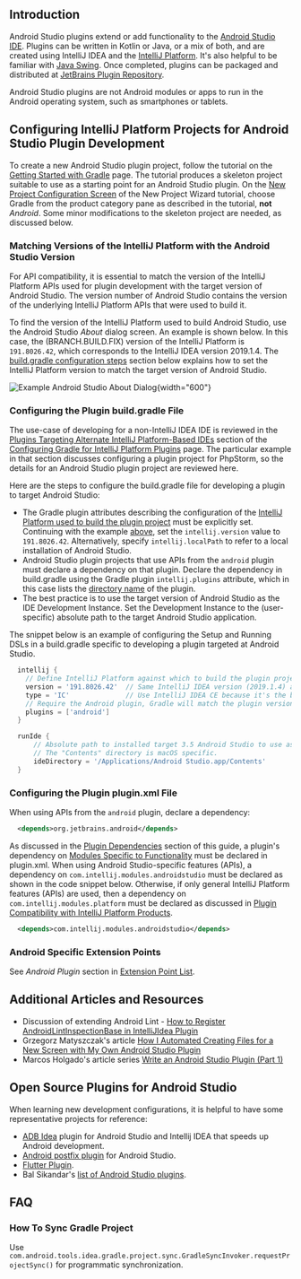 [//]: # (title: Android Studio Plugin Development)

<!-- Copyright 2000-2021 JetBrains s.r.o. and other contributors. Use of this source code is governed by the Apache 2.0 license that can be found in the LICENSE file. -->

## Introduction
Android Studio plugins extend or add functionality to the [Android Studio IDE](https://developer.android.com/studio).
Plugins can be written in Kotlin or Java, or a mix of both, and are created using IntelliJ IDEA and the [IntelliJ Platform](intellij_platform.md).
It's also helpful to be familiar with [Java Swing](https://docs.oracle.com/javase/8/javase-clienttechnologies.htm).
Once completed, plugins can be packaged and distributed at [JetBrains Plugin Repository](https://plugins.jetbrains.com).

Android Studio plugins are not Android modules or apps to run in the Android operating system, such as smartphones or tablets.

## Configuring IntelliJ Platform Projects for Android Studio Plugin Development
To create a new Android Studio plugin project, follow the tutorial on the [Getting Started with Gradle](gradle_prerequisites.md) page.
The tutorial produces a skeleton project suitable to use as a starting point for an Android Studio plugin.
On the [New Project Configuration Screen](gradle_prerequisites.md#new-project-configuration-screen) of the New Project Wizard tutorial, choose Gradle from the product category pane as described in the tutorial, **not** _Android_.
Some minor modifications to the skeleton project are needed, as discussed below.

### Matching Versions of the IntelliJ Platform with the Android Studio Version
For API compatibility, it is essential to match the version of the IntelliJ Platform APIs used for plugin development with the target version of Android Studio.
The version number of Android Studio contains the version of the underlying IntelliJ Platform APIs that were used to build it.

To find the version of the IntelliJ Platform used to build Android Studio, use the Android Studio _About_ dialog screen.
An example is shown below.
In this case, the (BRANCH.BUILD.FIX) version of the IntelliJ Platform is `191.8026.42`, which corresponds to the IntelliJ IDEA version 2019.1.4.
The [build.gradle configuration steps](#configuring-the-plugin-buildgradle-file) section below explains how to set the IntelliJ Platform version to match the target version of Android Studio.

![Example Android Studio About Dialog](android_studio_build.png){width="600"}

### Configuring the Plugin build.gradle File
The use-case of developing for a non-IntelliJ IDEA IDE is reviewed in the [Plugins Targeting Alternate IntelliJ Platform-Based IDEs](gradle_guide.md#plugins-targeting-alternate-intellij-platform-based-ides) section of the [Configuring Gradle for IntelliJ Platform Plugins](gradle_guide.md) page.
The particular example in that section discusses configuring a plugin project for PhpStorm, so the details for an Android Studio plugin project are reviewed here.

Here are the steps to configure the <path>build.gradle</path> file for developing a plugin to target Android Studio:
* The Gradle plugin attributes describing the configuration of the [IntelliJ Platform used to build the plugin project](gradle_guide.md#configuring-the-gradle-plugin-for-building-intellij-platform-plugin-projects) must be explicitly set.
  Continuing with the example [above](#matching-versions-of-the-intellij-platform-with-the-android-studio-version), set the `intellij.version` value to `191.8026.42`.
  Alternatively, specify `intellij.localPath` to refer to a local installation of Android Studio.
* Android Studio plugin projects that use APIs from the `android` plugin must declare a dependency on that plugin.
 Declare the dependency in <path>build.gradle</path> using the Gradle plugin `intellij.plugins` attribute, which in this case lists the [directory name](https://github.com/JetBrains/gradle-intellij-plugin/blob/master/README.md#intellij-platform-properties) of the plugin.
* The best practice is to use the target version of Android Studio as the IDE Development Instance.
  Set the Development Instance to the (user-specific) absolute path to the target Android Studio application.

The snippet below is an example of configuring the Setup and Running DSLs in a <path>build.gradle</path> specific to developing a plugin targeted at Android Studio.

```groovy
  intellij {
    // Define IntelliJ Platform against which to build the plugin project.
    version = '191.8026.42'  // Same IntelliJ IDEA version (2019.1.4) as target 3.5 Android Studio
    type = 'IC'              // Use IntelliJ IDEA CE because it's the basis of the IntelliJ Platform
    // Require the Android plugin, Gradle will match the plugin version to intellij.version
    plugins = ['android']
  }

  runIde {
      // Absolute path to installed target 3.5 Android Studio to use as IDE Development Instance
      // The "Contents" directory is macOS specific.
      ideDirectory = '/Applications/Android Studio.app/Contents'
  }
```

### Configuring the Plugin plugin.xml File
When using APIs from the `android` plugin, declare a dependency:

```xml
  <depends>org.jetbrains.android</depends>
```

As discussed in the [Plugin Dependencies](plugin_compatibility.md#declaring-plugin-dependencies) section of this guide, a plugin's dependency on [Modules Specific to Functionality](plugin_compatibility.md#modules-specific-to-functionality) must be declared in <path>plugin.xml</path>.
When using Android Studio-specific features (APIs), a dependency on `com.intellij.modules.androidstudio` must be declared as shown in the code snippet below.
Otherwise, if only general IntelliJ Platform features (APIs) are used, then a dependency on `com.intellij.modules.platform` must be declared as discussed in [Plugin Compatibility with IntelliJ Platform Products](plugin_compatibility.md).

```xml
  <depends>com.intellij.modules.androidstudio</depends>
```
                                                              
### Android Specific Extension Points

See _Android Plugin_ section in [Extension Point List](extension_point_list.md).

## Additional Articles and Resources
* Discussion of extending Android Lint - [How to Register AndroidLintInspectionBase in IntelliJIdea Plugin](https://intellij-support.jetbrains.com/hc/en-us/community/posts/360005018559-How-to-register-AndroidLintInspectionBase-in-IntellijIdea-Plugin)
* Grzegorz Matyszczak's article [How I Automated Creating Files for a New Screen with My Own Android Studio Plugin](https://proandroiddev.com/how-i-automated-creating-files-for-a-new-screen-with-my-own-android-studio-plugin-5d54b14ba6fa)
* Marcos Holgado's article series [Write an Android Studio Plugin (Part 1)](https://proandroiddev.com/write-an-android-studio-plugin-part-1-creating-a-basic-plugin-af956c4f8b50)

## Open Source Plugins for Android Studio
When learning new development configurations, it is helpful to have some representative projects for reference:
* [ADB Idea](https://github.com/pbreault/adb-idea) plugin for Android Studio and Intellij IDEA that speeds up Android development.
* [Android postfix plugin](https://github.com/takahirom/android-postfix-plugin) for Android Studio.
* [Flutter Plugin](https://github.com/flutter/flutter-intellij).
* Bal Sikandar's [list of Android Studio plugins](https://github.com/balsikandar/Android-Studio-Plugins).
                        
## FAQ

### How To Sync Gradle Project
Use `com.android.tools.idea.gradle.project.sync.GradleSyncInvoker.requestProjectSync()` for programmatic synchronization.
